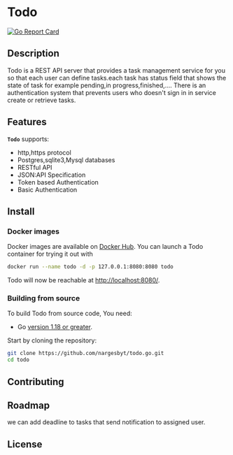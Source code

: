 # Todo
[![Go Report Card](https://goreportcard.com/badge/github.com/nargesbyt/todo.go)](https://goreportcard.com/report/github.com/nargesbyt/todo.go)

## Description
Todo is a REST API server that provides a task management service for you so that each user can define tasks.each task has status field
that shows the state of task for example pending,in progress,finished,....
There is an authentication system that prevents users who doesn't sign in in service create or retrieve tasks.


## Features
**`Todo`** supports:
- http,https protocol
- Postgres,sqlite3,Mysql databases
- RESTful API
- JSON:API Specification
- Token based Authentication
- Basic Authentication

## Install

### Docker images

Docker images are available on [Docker Hub](https://hub.docker.com/repository/docker/nargesbyt/todo/general).
You can launch a Todo container for trying it out with

```bash
docker run --name todo -d -p 127.0.0.1:8080:8080 todo
```

Todo will now be reachable at <http://localhost:8080/>.

### Building from source

To build Todo from source code, You need:
* Go [version 1.18 or greater](https://golang.org/doc/install).

Start by cloning the repository:

```bash
git clone https://github.com/nargesbyt/todo.go.git
cd todo
```

## Contributing

## Roadmap
we can add deadline to tasks that send notification to assigned user.

## License